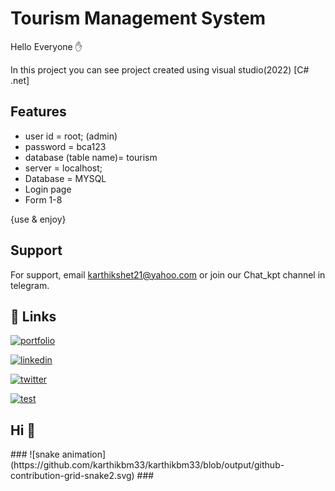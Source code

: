 
# Tourism Management System

Hello Everyone ✋

In this project you can see project created using visual studio(2022) [C# .net]
## Features

* user id = root; (admin)
* password = bca123
* database (table name)= tourism
* server = localhost;
* Database = MYSQL
* Login page
* Form 1-8

{use & enjoy}
## Support

For support, email karthikshet21@yahoo.com or join our Chat_kpt channel in telegram.


## 🔗 Links
[![portfolio](https://img.shields.io/badge/my_portfolio-000?style=for-the-badge&logo=ko-fi&logoColor=white)](https://linktr.ee/karthikbm)

[![linkedin](https://img.shields.io/badge/linkedin-0A66C2?style=for-the-badge&logo=linkedin&logoColor=white)](http://www.linkedin.com/in/karthikbm33)

[![twitter](https://img.shields.io/badge/twitter-1DA1F2?style=for-the-badge&logo=twitter&logoColor=white)](https://x.com/Karthikbm33)

[![test](https://img.shields.io/npm/v/npm.svg?logo=nodedotjs)](https://kodezone.42web.io/)

<h2 align="left">Hi 👋</h2>
###
![snake animation](https://github.com/karthikbm33/karthikbm33/blob/output/github-contribution-grid-snake2.svg)
###

